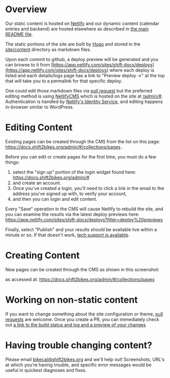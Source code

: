 # Overview

Our static content is hosted on [Netlify](https://www.netlify.com) and our dynamic content (calendar entries and backend) are hosted elsewhere as described in [the main README file](README.md).

The static portions of the site are built by [Hugo](https://gohugo.io) and stored in the [site/content](https://github.com/Shift2Bikes/shift-docs/tree/master/site/content) directory as markdown files.

Upon each commit to github, a deploy preview will be generated and you can browse to it from [https://app.netlify.com/sites/shift-docs/deploys](https://app.netlify.com/sites/shift-docs/deploys) where each deploy is listed and each details/logs page has a link to "Preview deploy -&gt;" at the top that will take you to a permalink for that specific deploy.

One could edit those markdown files via [pull request](https://help.github.com/articles/creating-a-pull-request/) but the preferred editing method is using [NetlifyCMS](https://www.netlifycms.org) which is hosted on the site at [/admin/#](https://shift-docs.netlify.com/admin/#).  Authentication is handled by [Netlify's Identity Service](https://www.netlify.com/docs/identity), and editing happens in-browser similar to WordPress.

# Editing Content

Existing pages can be created through the CMS from the list on this page: https://docs.shift2bikes.org/admin/#/collections/pages  .  

Before you can edit or create pages for the first time, you must do a few things:

1. select the "sign up" portion of the login widget found here: https://docs.shift2bikes.org/admin/# 
2. and create an account.  
3. Once you've created a login, you'll need to click a link in the email to the address you've signed up with, to verify your account, 
4. and then you can login and edit content.  

Every "Save" operation in the CMS will cause Netlify to rebuild the site, and you can examine the results via the latest deploy previews here:  https://app.netlify.com/sites/shift-docs/deploys?filter=deploy%20previews

Finally, select "Publish" and your results should be available live within a minute or so.  If that doesn't work, [tech support is available](#having-trouble-changing-content).

# Creating Content

New pages can be created through the CMS as shown in this screenshot: 

as accessed at: https://docs.shift2bikes.org/admin/#/collections/pages


# Working on non-static content

If you want to change something about the site configuration or theme, [pull requests](https://help.github.com/articles/creating-a-pull-request/) are welcome.  Once you create a PR, you can immediately check out [a link to the build status and log and a preview of your changes](https://app.netlify.com/sites/shift-docs/deploys)

# Having trouble changing content?

Please email [bikecal@shift2bikes.org](mailto:bikecal@shift2bikes.org) and we'll help out!  Screenshots, URL's at which you're having trouble, and specific error messages would be useful in quickest diagnoses and fixes.


